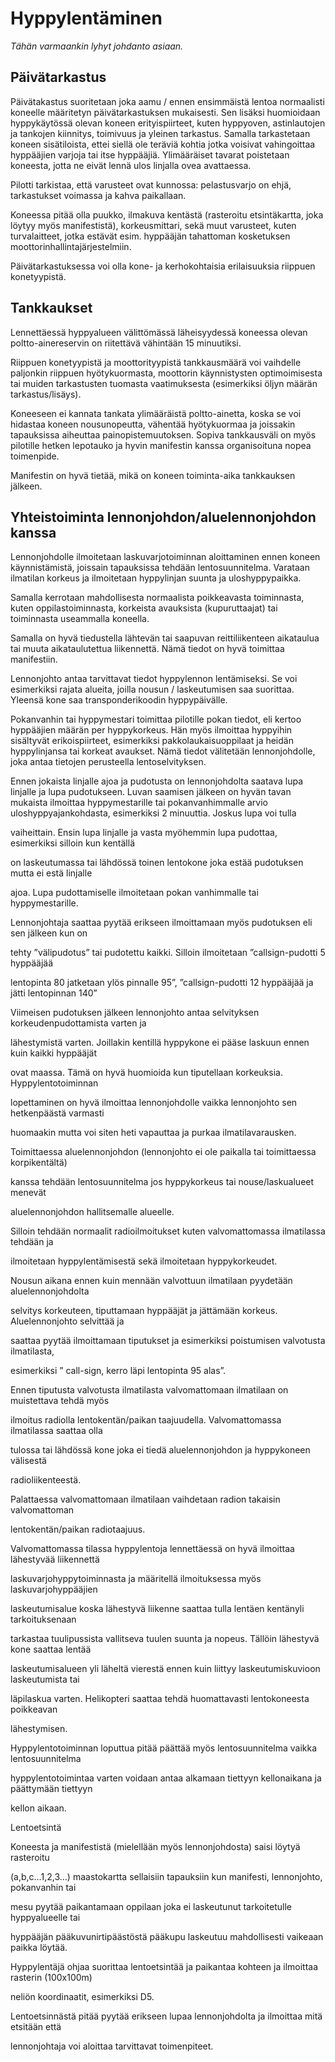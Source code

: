 
# Hyppylentäminen

*Tähän varmaankin lyhyt johdanto asiaan.*


## Päivätarkastus


Päivätakastus suoritetaan joka aamu / ennen ensimmäistä lentoa normaalisti koneelle määritetyn päivätarkastuksen mukaisesti. Sen lisäksi huomioidaan hyppykäytössä olevan koneen erityispiirteet, kuten hyppyoven, astinlautojen ja tankojen kiinnitys, toimivuus ja yleinen tarkastus. Samalla tarkastetaan koneen sisätiloista, ettei siellä ole teräviä kohtia jotka voisivat vahingoittaa hyppääjien varjoja tai itse hyppääjiä. Ylimääräiset tavarat poistetaan koneesta, jotta ne eivät lennä ulos linjalla ovea avattaessa.

Pilotti tarkistaa, että varusteet ovat kunnossa: pelastusvarjo on ehjä, tarkastukset voimassa ja kahva paikallaan. 

Koneessa pitää olla puukko, ilmakuva kentästä (rasteroitu etsintäkartta, joka löytyy myös manifestistä), korkeusmittari, sekä muut varusteet, kuten turvalaitteet, jotka estävät esim. hyppääjän tahattoman kosketuksen moottorinhallintajärjestelmiin.

Päivätarkastuksessa voi olla kone- ja kerhokohtaisia erilaisuuksia riippuen konetyypistä.

## Tankkaukset

Lennettäessä hyppyalueen välittömässä läheisyydessä koneessa olevan poltto-ainereservin on riitettävä vähintään 15 minuutiksi.

Riippuen konetyypistä ja moottorityypistä tankkausmäärä voi vaihdelle paljonkin riippuen hyötykuormasta, moottorin käynnistysten optimoimisesta tai muiden tarkastusten tuomasta vaatimuksesta (esimerkiksi öljyn määrän tarkastus/lisäys).

Koneeseen ei kannata tankata ylimääräistä poltto-ainetta, koska se voi hidastaa koneen nousunopeutta, vähentää hyötykuormaa ja joissakin tapauksissa aiheuttaa painopistemuutoksen. Sopiva tankkausväli on myös pilotille hetken lepotauko ja hyvin manifestin kanssa organisoituna nopea toimenpide.

Manifestin on hyvä tietää, mikä on koneen toiminta-aika tankkauksen jälkeen.


## Yhteistoiminta lennonjohdon/aluelennonjohdon kanssa

Lennonjohdolle ilmoitetaan laskuvarjotoiminnan aloittaminen ennen koneen käynnistämistä, joissain tapauksissa tehdään lentosuunnitelma. Varataan ilmatilan korkeus ja ilmoitetaan hyppylinjan suunta ja uloshyppypaikka.

Samalla kerrotaan mahdollisesta normaalista poikkeavasta toiminnasta, kuten oppilastoiminnasta, korkeista avauksista (kupuruttaajat) tai toiminnasta useammalla koneella.

Samalla on hyvä tiedustella lähtevän tai saapuvan reittiliikenteen aikataulua tai muuta aikataulutettua liikennettä. Nämä tiedot on hyvä toimittaa manifestiin.

Lennonjohto antaa tarvittavat tiedot hyppylennon lentämiseksi. Se voi esimerkiksi rajata alueita, joilla nousun / laskeutumisen saa suorittaa. Yleensä kone saa transponderikoodin hyppypäivälle.

Pokanvanhin tai hyppymestari toimittaa pilotille pokan tiedot, eli kertoo hyppääjien määrän per hyppykorkeus. Hän myös ilmoittaa hyppyihin sisältyvät erikoispiirteet, esimerkiksi pakkolaukaisuoppilaat ja heidän hyppylinjansa tai korkeat avaukset. Nämä tiedot välitetään lennonjohdolle, joka antaa tietojen perusteella lentoselvityksen.

Ennen jokaista linjalle ajoa ja pudotusta on lennonjohdolta saatava lupa linjalle ja lupa pudotukseen. Luvan saamisen jälkeen on hyvän tavan mukaista ilmoittaa hyppymestarille tai pokanvanhimmalle arvio uloshyppyajankohdasta, esimerkiksi 2 minuuttia. Joskus lupa voi tulla 

vaiheittain. Ensin lupa linjalle ja vasta myöhemmin lupa pudottaa, esimerkiksi silloin kun kentällä 

on laskeutumassa tai lähdössä toinen lentokone joka estää pudotuksen mutta ei estä linjalle 

ajoa. Lupa pudottamiselle ilmoitetaan pokan vanhimmalle tai hyppymestarille.

Lennonjohtaja saattaa pyytää erikseen ilmoittamaan myös pudotuksen eli sen jälkeen kun on 

tehty ”välipudotus” tai pudotettu kaikki. Silloin ilmoitetaan ”callsign-pudotti 5 hyppääjää 

lentopinta 80 jatketaan ylös pinnalle 95”, ”callsign-pudotti 12 hyppääjää ja jätti lentopinnan 140”

Viimeisen pudotuksen jälkeen lennonjohto antaa selvityksen korkeudenpudottamista varten ja 

lähestymistä varten. Joillakin kentillä hyppykone ei pääse laskuun ennen kuin kaikki hyppääjät 

ovat maassa. Tämä on hyvä huomioida kun tiputellaan korkeuksia. Hyppylentotoiminnan 

lopettaminen on hyvä ilmoittaa lennonjohdolle vaikka lennonjohto sen hetkenpäästä varmasti 

huomaakin mutta voi siten heti vapauttaa ja purkaa ilmatilavarausken.

Toimittaessa aluelennonjohdon (lennonjohto ei ole paikalla tai toimittaessa korpikentältä) 

kanssa tehdään lentosuunnitelma jos hyppykorkeus tai nouse/laskualueet menevät 

aluelennonjohdon hallitsemalle alueelle.

Silloin tehdään normaalit radioilmoitukset kuten valvomattomassa ilmatilassa tehdään ja 

ilmoitetaan hyppylentämisestä sekä ilmoitetaan hyppykorkeudet.

Nousun aikana ennen kuin mennään valvottuun ilmatilaan pyydetään aluelennonjohdolta 

selvitys korkeuteen, tiputtamaan hyppääjät ja jättämään korkeus. Aluelennonjohto selvittää ja 

saattaa pyytää ilmoittamaan tiputukset ja esimerkiksi poistumisen valvotusta ilmatilasta, 

esimerkiksi ” call-sign, kerro läpi lentopinta 95 alas”.

Ennen tiputusta valvotusta ilmatilasta valvomattomaan ilmatilaan on muistettava tehdä myös 

ilmoitus radiolla lentokentän/paikan taajuudella. Valvomattomassa ilmatilassa saattaa olla 

tulossa tai lähdössä kone joka ei tiedä aluelennonjohdon ja hyppykoneen välisestä 

radioliikenteestä.

Palattaessa valvomattomaan ilmatilaan vaihdetaan radion takaisin valvomattoman 

lentokentän/paikan radiotaajuus.

Valvomattomassa tilassa hyppylentoja lennettäessä on hyvä ilmoittaa lähestyvää liikennettä 

laskuvarjohyppytoiminnasta ja määritellä ilmoituksessa myös laskuvarjohyppääjien 

laskeutumisalue koska lähestyvä liikenne saattaa tulla lentäen kentänyli tarkoituksenaan 

tarkastaa tuulipussista vallitseva tuulen suunta ja nopeus. Tällöin lähestyvä kone saattaa lentää 

laskeutumisalueen yli läheltä vierestä ennen kuin liittyy laskeutumiskuvioon laskeutumista tai 

läpilaskua varten. Helikopteri saattaa tehdä huomattavasti lentokoneesta poikkeavan 

lähestymisen.

Hyppylentotoiminnan loputtua pitää päättää myös lentosuunnitelma vaikka lentosuunnitelma 

hyppylentotoimintaa varten voidaan antaa alkamaan tiettyyn kellonaikana ja päättymään tiettyyn 

kellon aikaan.

Lentoetsintä

Koneesta ja manifestistä (mielellään myös lennonjohdosta) saisi löytyä rasteroitu 

(a,b,c…1,2,3…) maastokartta sellaisiin tapauksiin kun manifesti, lennonjohto, pokanvanhin tai 

mesu pyytää paikantamaan oppilaan joka ei laskeutunut tarkoitetulle hyppyalueelle tai 

hyppääjän pääkuvunirtipäästöstä pääkupu laskeutuu mahdollisesti vaikeaan paikka löytää.

Hyppylentäjä ohjaa suorittaa lentoetsintää ja paikantaa kohteen ja ilmoittaa rasterin (100x100m) 

neliön koordinaatit, esimerkiksi D5.

Lentoetsinnästä pitää pyytää erikseen lupaa lennonjohdolta ja ilmoittaa mitä etsitään että 

lennonjohtaja voi aloittaa tarvittavat toimenpiteet.